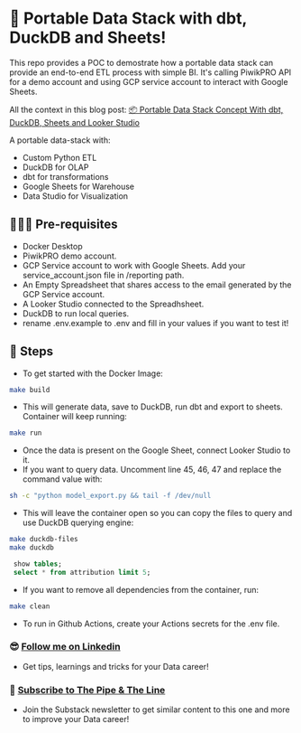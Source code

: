 # 🚀 Portable Data Stack with dbt, DuckDB and Sheets! 

This repo provides a POC to demostrate how a portable data stack can provide an end-to-end ETL process with simple BI. It's calling PiwikPRO API for a demo account and using GCP service account to interact with Google Sheets. 

All the context in this blog post: [📦 Portable Data Stack Concept With dbt, DuckDB, Sheets and Looker Studio](https://open.substack.com/pub/thepipeandtheline/p/portable-data-stack-concepts-with-dbt-duckdb-sheets-looker-studio)

A portable data-stack with:
- Custom Python ETL
- DuckDB for OLAP
- dbt for transformations
- Google Sheets for Warehouse
- Data Studio for Visualization

## 🙋🏻‍♂️ Pre-requisites
- Docker Desktop
- PiwikPRO demo account.
- GCP Service account to work with Google Sheets. Add your service_account.json file in /reporting path.
- An Empty Spreadsheet that shares access to the email generated by the GCP Service account. 
- A Looker Studio connected to the Spreadhsheet.
- DuckDB to run local queries.
- rename .env.example to .env and fill in your values if you want to test it!

## 📝 Steps
- To get started with the Docker Image:
```sh
make build
```
- This will generate data, save to DuckDB, run dbt and export to sheets. Container will keep running: 

```sh
make run 
```
- Once the data is present on the Google Sheet, connect Looker Studio to it. 
- If you want to query data. Uncomment line 45, 46, 47 and replace the command value with:

```sh
sh -c "python model_export.py && tail -f /dev/null
```

- This will leave the container open so you can copy the files to query and use DuckDB querying engine:

```sh
make duckdb-files
make duckdb 
```

```sql
 show tables; 
 select * from attribution limit 5;
````
- If you want to remove all dependencies from the container, run: 

```sh
make clean 
```

- To run in Github Actions, create your Actions secrets for the .env file.

### 😎 [Follow me on Linkedin](https://www.linkedin.com/in/alejandro-aboy/)
- Get tips, learnings and tricks for your Data career!

### 📩 [Subscribe to The Pipe & The Line](https://thepipeandtheline.substack.com/?utm_source=github&utm_medium=referral)
- Join the Substack newsletter to get similar content to this one and more to improve your Data career!
